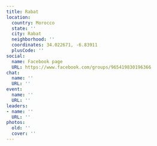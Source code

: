 ```yaml
---
title: Rabat
location:
  country: Morocco
  state: ''
  city: Rabat
  neighborhood: ''
  coordinates: 34.022671, -6.83911
  plusCode: ''
social:
  name: Facebook page
  URL: https://www.facebook.com/groups/965419830196366
chat:
  name: ''
  URL: ''
event:
  name: ''
  URL: ''
leaders:
- name: ''
  URL: ''
photos:
  old: ''
  cover: ''
---
```

